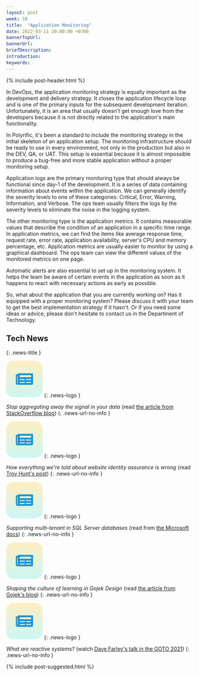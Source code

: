 ```yaml
---
layout: post
week: 10
title:  "Application Monitoring"
date: 2022-03-11 20:00:00 +0700
bannerTopUrl: 
bannerUrl: 
briefDescription: 
introduction:
keywords:
---
```


{% include post-header.html %}

In DevOps, the application monitoring strategy is equally important as the development and delivery strategy. It closes the application lifecycle loop and is one of the primary inputs for the subsequent development iteration. Unfortunately, it is an area that usually doesn't get enough love from the developers because it is not directly related to the application's main functionality.

In Polyrific, it's been a standard to include the monitoring strategy in the initial skeleton of an application setup. The monitoring infrastructure should be ready to use in every environment, not only in the production but also in the DEV, QA, or UAT. This setup is essential because it is almost impossible to produce a bug-free and more stable application without a proper monitoring setup.

Application logs are the primary monitoring type that should always be functional since day-1 of the development. It is a series of data containing information about events within the application. We can generally identify the severity levels to one of these categories: Critical, Error, Warning, Information, and Verbose. The ops team usually filters the logs by the severity levels to eliminate the noise in the logging system.

The other monitoring type is the application metrics. It contains measurable values that describe the condition of an application in a specific time range. In application metrics, we can find the items like average response time, request rate, error rate, application availability, server's CPU and memory percentage, etc. Application metrics are usually easier to monitor by using a graphical dashboard. The ops team can view the different values of the monitored metrics on one page.

Automatic alerts are also essential to set up in the monitoring system. It helps the team be aware of certain events in the application as soon as it happens to react with necessary actions as early as possible.

So, what about the application that you are currently working on? Has it equipped with a proper monitoring system? Please discuss it with your team to get the best implementation strategy if it hasn't. Or if you need some ideas or advice, please don't hesitate to contact us in the Department of Technology.

## Tech News
{: .news-title }

![memo](/assets/images/tech-news.svg)
{: .news-logo }

*Stop aggregating away the signal in your data* (read [the article from StackOverflow blog](https://stackoverflow.blog/2022/03/03/stop-aggregating-away-the-signal-in-your-data))
{: .news-url-no-info }

![memo](/assets/images/tech-news.svg)
{: .news-logo }

*How everything we're told about website identity assurance is wrong* (read [Troy Hunt's post](https://www.troyhunt.com/how-everything-were-told-about-website-identity-assurance-is-wrong))
{: .news-url-no-info }

![memo](/assets/images/tech-news.svg)
{: .news-logo }

*Supporting multi-tenant in SQL Server databases* (read from [the Microsoft docs](https://docs.microsoft.com/en-us/ef/core/miscellaneous/multitenancy))
{: .news-url-no-info }

![memo](/assets/images/tech-news.svg)
{: .news-logo }

*Shaping the culture of learning in Gojek Design* (read [the article from Gojek's blog](https://www.gojek.io/blog/design-mentorship-program))
{: .news-url-no-info }

![memo](/assets/images/tech-news.svg)
{: .news-logo }

*What are reactive systems?* (watch [Dave Farley's talk in the GOTO 2021](https://youtu.be/Ysn6eInApYM))
{: .news-url-no-info }

{% include post-suggested.html %}